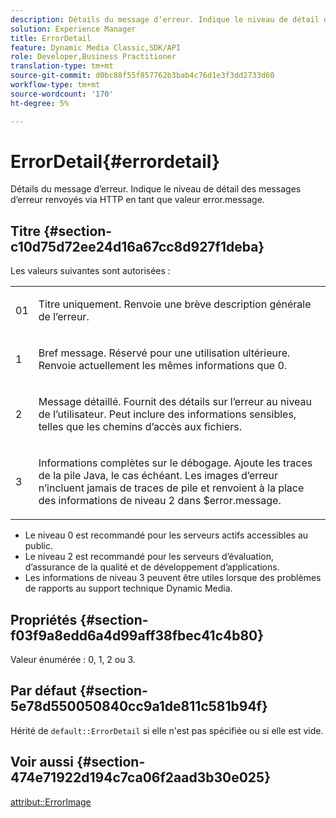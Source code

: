 ```yaml
---
description: Détails du message d’erreur. Indique le niveau de détail des messages d’erreur renvoyés via HTTP en tant que valeur error.message.
solution: Experience Manager
title: ErrorDetail
feature: Dynamic Media Classic,SDK/API
role: Developer,Business Practitioner
translation-type: tm+mt
source-git-commit: d0bc88f55f857762b3bab4c76d1e3f3dd2733d60
workflow-type: tm+mt
source-wordcount: '170'
ht-degree: 5%

---
```



# ErrorDetail{#errordetail}

Détails du message d’erreur. Indique le niveau de détail des messages d’erreur renvoyés via HTTP en tant que valeur error.message.

## Titre {#section-c10d75d72ee24d16a67cc8d927f1deba}

Les valeurs suivantes sont autorisées :

<table id="simpletable_7904444FF9F14D678F05094CA9E45664"> 
 <tr class="strow"> 
  <td class="stentry"> <p>01 </p></td> 
  <td class="stentry"> <p>Titre uniquement. Renvoie une brève description générale de l’erreur. </p></td> 
 </tr> 
 <tr class="strow"> 
  <td class="stentry"> <p>1 </p></td> 
  <td class="stentry"> <p>Bref message. Réservé pour une utilisation ultérieure. Renvoie actuellement les mêmes informations que 0. </p></td> 
 </tr> 
 <tr class="strow"> 
  <td class="stentry"> <p>2 </p></td> 
  <td class="stentry"> <p>Message détaillé. Fournit des détails sur l’erreur au niveau de l’utilisateur. Peut inclure des informations sensibles, telles que les chemins d’accès aux fichiers. </p></td> 
 </tr> 
 <tr class="strow"> 
  <td class="stentry"> <p>3 </p></td> 
  <td class="stentry"> <p>Informations complètes sur le débogage. Ajoute les traces de la pile Java, le cas échéant. Les images d’erreur n’incluent jamais de traces de pile et renvoient à la place des informations de niveau 2 dans <span class="codeph"> $error.message</span>. </p></td> 
 </tr> 
</table>

* Le niveau 0 est recommandé pour les serveurs actifs accessibles au public.
* Le niveau 2 est recommandé pour les serveurs d’évaluation, d’assurance de la qualité et de développement d’applications.
* Les informations de niveau 3 peuvent être utiles lorsque des problèmes de rapports au support technique Dynamic Media.

## Propriétés {#section-f03f9a8edd6a4d99aff38fbec41c4b80}

Valeur énumérée : 0, 1, 2 ou 3.

## Par défaut {#section-5e78d550050840cc9a1de811c581b94f}

Hérité de `default::ErrorDetail` si elle n&#39;est pas spécifiée ou si elle est vide.

## Voir aussi {#section-474e71922d194c7ca06f2aad3b30e025}

[attribut::ErrorImage](../../../../../ir-api/material-cat/image-rendering-api-ref/c-ir-material-catalog/c-ir-attributes-reference/r-ir-errorimage.md#reference-b58bdaba96074c52802ca8dc54bfe2f0)
